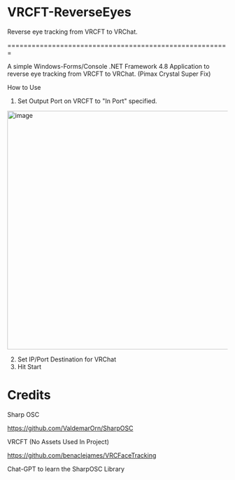 # VRCFT-ReverseEyes

Reverse eye tracking from VRCFT to VRChat.

=======================================================

A simple Windows-Forms/Console .NET Framework 4.8 Application to reverse eye tracking from VRCFT to VRChat. (Pimax Crystal Super Fix)

How to Use
1. Set Output Port on VRCFT to "In Port" specified.
<img width="1507" height="544" alt="image" src="https://github.com/user-attachments/assets/3114a696-3b9b-4c73-8d23-220f38b174a0" />

2. Set IP/Port Destination for VRChat
3. Hit Start
 
# Credits

Sharp OSC

https://github.com/ValdemarOrn/SharpOSC

VRCFT (No Assets Used In Project)

https://github.com/benaclejames/VRCFaceTracking

Chat-GPT to learn the SharpOSC Library
